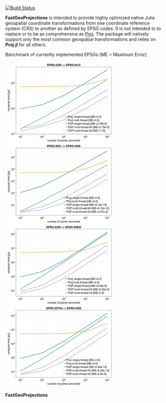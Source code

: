 [![Build Status](https://github.com/alex-s-gardner/FastGeoProjections.jl/actions/workflows/CI.yml/badge.svg?branch=main)](https://github.com/alex-s-gardner/FastGeoProjections.jl/actions/workflows/CI.yml?query=branch%3Amain)

**FastGeoProjections** is intended to provide highly optimized native Julia geospatial coordinate transformations from one coordinate reference system (CRS) to another as defined by EPSG codes. It is not intended to to replace or to be as comprehensive as [Proj](https://github.com/JuliaGeo/Proj.jl). The package will natively support only the most common geospatial transformations and relies on **Proj.jl** for all others.

Benchmark of currently implemented EPSGs [ME = Maximum Error]

![benchmark](assets/benchmark.jpg)

**FastGeoProjections**